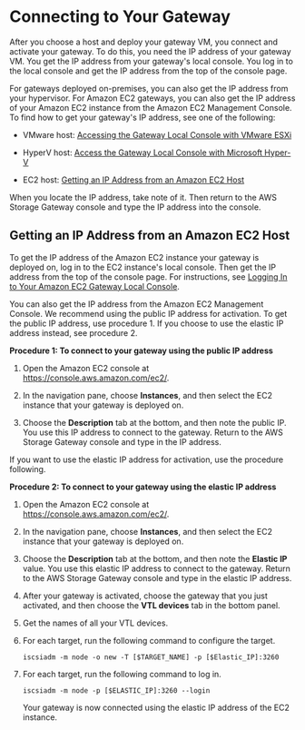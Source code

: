 # Connecting to Your Gateway<a name="getting-ip-address"></a>

After you choose a host and deploy your gateway VM, you connect and activate your gateway\. To do this, you need the IP address of your gateway VM\. You get the IP address from your gateway's local console\. You log in to the local console and get the IP address from the top of the console page\.

For gateways deployed on\-premises, you can also get the IP address from your hypervisor\. For Amazon EC2 gateways, you can also get the IP address of your Amazon EC2 instance from the Amazon EC2 Management Console\. To find how to get your gateway's IP address, see one of the following:

+ VMware host: [Accessing the Gateway Local Console with VMware ESXi](manage-on-premises-vmware.md#MaintenanceConsoleWindowVMware-common)

+ HyperV host: [Access the Gateway Local Console with Microsoft Hyper\-V](manage-on-premises-Hyperv.md#MaintenanceConsoleWindowHyperV-common)

+ EC2 host: [Getting an IP Address from an Amazon EC2 Host](#get-ip-from-ec2)

When you locate the IP address, take note of it\. Then return to the AWS Storage Gateway console and type the IP address into the console\.

## Getting an IP Address from an Amazon EC2 Host<a name="get-ip-from-ec2"></a>

To get the IP address of the Amazon EC2 instance your gateway is deployed on, log in to the EC2 instance's local console\. Then get the IP address from the top of the console page\. For instructions, see [Logging In to Your Amazon EC2 Gateway Local Console](ec2-local-console-common.md#EC2_MaintenanceConsoleWindow-common)\.

You can also get the IP address from the Amazon EC2 Management Console\. We recommend using the public IP address for activation\. To get the public IP address, use procedure 1\. If you choose to use the elastic IP address instead, see procedure 2\. <a name="get-ip-ec2-console"></a>

**Procedure 1: To connect to your gateway using the public IP address**

1. Open the Amazon EC2 console at [https://console\.aws\.amazon\.com/ec2/](https://console.aws.amazon.com/ec2/)\.

1. In the navigation pane, choose **Instances**, and then select the EC2 instance that your gateway is deployed on\.

1. Choose the **Description** tab at the bottom, and then note the public IP\. You use this IP address to connect to the gateway\. Return to the AWS Storage Gateway console and type in the IP address\.

If you want to use the elastic IP address for activation, use the procedure following\.

**Procedure 2: To connect to your gateway using the elastic IP address**

1. Open the Amazon EC2 console at [https://console\.aws\.amazon\.com/ec2/](https://console.aws.amazon.com/ec2/)\.

1. In the navigation pane, choose **Instances**, and then select the EC2 instance that your gateway is deployed on\.

1. Choose the **Description** tab at the bottom, and then note the **Elastic IP** value\. You use this elastic IP address to connect to the gateway\. Return to the AWS Storage Gateway console and type in the elastic IP address\.

1. After your gateway is activated, choose the gateway that you just activated, and then choose the **VTL devices** tab in the bottom panel\.

1. Get the names of all your VTL devices\.

1. For each target, run the following command to configure the target\.

   `iscsiadm -m node -o new -T [$TARGET_NAME] -p [$Elastic_IP]:3260`

1. For each target, run the following command to log in\.

   `iscsiadm -m node -p [$ELASTIC_IP]:3260 --login`

   Your gateway is now connected using the elastic IP address of the EC2 instance\.